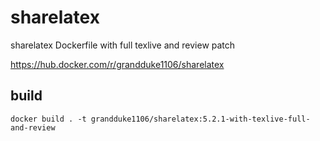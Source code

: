 # sharelatex
sharelatex Dockerfile with full texlive and review patch

<https://hub.docker.com/r/grandduke1106/sharelatex>

## build
```
docker build . -t grandduke1106/sharelatex:5.2.1-with-texlive-full-and-review
```
